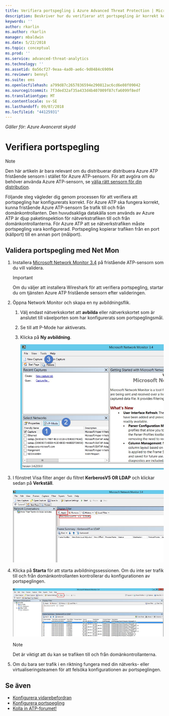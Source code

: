 ```yaml
---
title: Verifiera portspegling i Azure Advanced Threat Protection | Microsoft Docs
description: Beskriver hur du verifierar att portspegling är korrekt konfigurerad i Azure ATP
keywords: ''
author: rkarlin
ms.author: rkarlin
manager: mbaldwin
ms.date: 5/22/2018
ms.topic: conceptual
ms.prod: ''
ms.service: advanced-threat-analytics
ms.technology: ''
ms.assetid: 0a56cf27-9eaa-4ad0-ae6c-9d0484c69094
ms.reviewer: bennyl
ms.suite: ems
ms.openlocfilehash: a799d87c2657836594e290812ac6cd6e08f09042
ms.sourcegitcommit: 7f3ded32af35a433d4b407009f87cfa6099f8edf
ms.translationtype: MT
ms.contentlocale: sv-SE
ms.lasthandoff: 09/07/2018
ms.locfileid: "44125931"
---
```

*Gäller för: Azure Avancerat skydd*



# <a name="validate-port-mirroring"></a>Verifiera portspegling
> [!NOTE] 
> Den här artikeln är bara relevant om du distribuerar distribuera Azure ATP fristående sensorn i stället för Azure ATP-sensorn. För att avgöra om du behöver använda Azure ATP-sensorn, se [välja rätt sensorn för din distribution](atp-capacity-planning.md#choosing-the-right-sensor-type-for-your-deployment).
 
Följande steg vägleder dig genom processen för att verifiera att portspegling har konfigurerats korrekt. För Azure ATP ska fungera korrekt, kunna fristående Azure ATP-sensorn Se trafik till och från domänkontrollanten. Den huvudsakliga datakälla som används av Azure ATP är djup paketinspektion för nätverkstrafiken till och från domänkontrollanterna. För Azure ATP att se nätverkstrafiken måste portspegling vara konfigurerad. Portspegling kopierar trafiken från en port (källport) till en annan port (målport).

## <a name="validate-port-mirroring-using-net-mon"></a>Validera portspegling med Net Mon
1.  Installera [Microsoft Network Monitor 3.4](http://www.microsoft.com/download/details.aspx?id=4865) på fristående ATP-sensorn som du vill validera.

    > [!IMPORTANT]
    > Om du väljer att installera Wireshark för att verifiera portspegling, startar du om tjänsten Azure ATP fristående sensorn efter valideringen.

2.  Öppna Network Monitor och skapa en ny avbildningsflik.

    1.  Välj endast nätverkskortet att **avbilda** eller nätverkskortet som är anslutet till växelporten som har konfigurerats som portspeglingsmål.

    2.  Se till att P-Mode har aktiverats.

    3.  Klicka på **Ny avbildning**.

        ![Bild för fliken skapa ny avbildning](media/atp-port-mirroring-capture.png)

3.  I fönstret Visa filter anger du filtret **KerberosV5 OR LDAP** och klickar sedan på **Verkställ**.

    ![Bild för att använda KerberosV5 or LDAP-filter](media/atp-port-mirroring-filter-settings.png)

4.  Klicka på **Starta** för att starta avbildningssessionen. Om du inte ser trafik till och från domänkontrollanten kontrollerar du konfigurationen av portspeglingen.

    ![Bild för att starta avbildningssession](media/atp-port-mirroring-capture-traffic.png)

    > [!NOTE]
    > Det är viktigt att du kan se trafiken till och från domänkontrollanterna.
    

5.  Om du bara ser trafik i en riktning fungera med din nätverks- eller virtualiseringsteamen för att felsöka konfigurationen av portspeglingen.

## <a name="see-also"></a>Se även

- [Konfigurera vidarebefordran](configure-event-forwarding.md)
- [Konfigurera portspegling](configure-port-mirroring.md)
- [Kolla in ATP-forumet!](https://aka.ms/azureatpcommunity)
